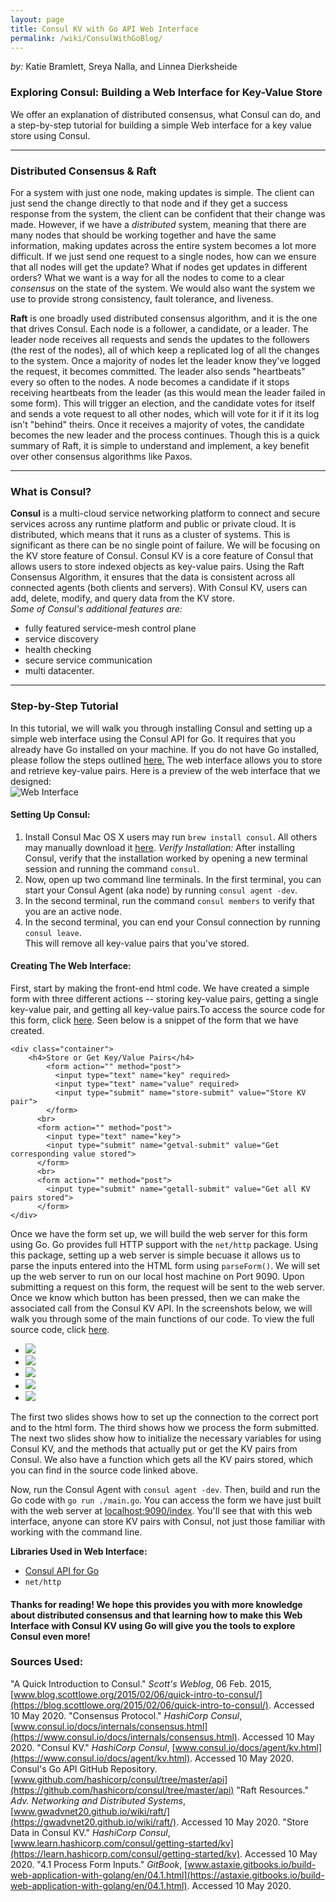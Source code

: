```yaml
---
layout: page
title: Consul KV with Go API Web Interface
permalink: /wiki/ConsulWithGoBlog/
---
```

<script src="https://ajax.googleapis.com/ajax/libs/jquery/1.11.0/jquery.min.js"></script> <script src="/assets/js/lightslider.min.js"></script> <script type="text/javascript"> $(document).ready(function() { $("#slider").lightSlider({ item: 1, mode: "slide", auto: false, loop: true, controls: true, pager: true, }); }); </script>

*by:* Katie Bramlett, Sreya Nalla, and Linnea Dierksheide

### Exploring Consul: Building a Web Interface for Key-Value Store

We offer an explanation of distributed consensus, what Consul can do, and a step-by-step tutorial for building a simple Web interface for a key value store using Consul.

---

### Distributed Consensus & Raft
For a system with just one node, making updates is simple. The client can just send the change directly to that node and if they get a success response from the system, the client can be confident that their change was made. However, if we have a *distributed* system, meaning that there are many nodes that should be working together and have the same information, making updates across the entire system becomes a lot more difficult. If we just send one request to a single nodes, how can we ensure that all nodes will get the update? What if nodes get updates in different orders? What we want is a way for all the nodes to come to a clear *consensus* on the state of the system. We would also want the system we use to provide strong consistency, fault tolerance, and liveness.

**Raft** is one broadly used distributed consensus algorithm, and it is the one that drives Consul. Each node is a follower, a candidate, or a leader. The leader node receives all requests and sends the updates to the followers (the rest of the nodes), all of which keep a replicated log of all the changes to the system. Once a majority of nodes let the leader know they've logged the request, it becomes committed. The leader also sends "heartbeats" every so often to the nodes. A node becomes a candidate if it stops receiving heartbeats from the leader (as this would mean the leader failed in some form). This will trigger an election, and the candidate votes for itself and sends a vote request to all other nodes, which will vote for it if it its log isn't "behind" theirs. Once it receives a majority of votes, the candidate becomes the new leader and the process continues. Though this is a quick summary of Raft, it is simple to understand and implement, a key benefit over other consensus algorithms like Paxos.

---

### What is Consul?
**Consul** is a multi-cloud service networking platform to connect and secure services across any runtime platform and public or private cloud. It is distributed, which means that it runs as a cluster of systems. This is significant as there can be no single point of failure. We will be focusing on the KV store feature of Consul. Consul KV is a core feature of Consul that allows users to store indexed objects as key-value pairs. Using the Raft Consensus Algorithm, it ensures that the data is consistent across all connected agents (both clients and servers). With Consul KV, users can add, delete, modify, and query data from the KV store.<br>
*Some of Consul's additional features are:*
- fully featured service-mesh control plane
- service discovery
- health checking
- secure service communication
- multi datacenter. <br> 

--- 

### Step-by-Step Tutorial
In this tutorial, we will walk you through installing Consul and setting up a simple web interface using the Consul API for Go. It requires that you already have Go installed on your machine. If you do not have Go installed, please follow the steps outlined [here.](https://golang.org/doc/install) The web interface allows you to store and retrieve key-value pairs. Here is a preview of the web interface that we designed:<br>
![Web Interface](./screenshots/WebInterfaceScreenshot.png "Web Interface")

#### Setting Up Consul:
1. Install Consul
Mac OS X users may run `brew install consul`.
All others may manually download it [here](https://www.consul.io/downloads.html).
*Verify Installation:*
After installing Consul, verify that the installation worked by opening a new terminal session and running the command `consul`.<br>
2. Now, open up two command line terminals. In the first terminal, you can start your Consul Agent (aka node) by running `consul agent -dev`.
3. In the second terminal, run the command `consul members` to verify that you are an active node.
4. In the second terminal, you can end your Consul connection by running `consul leave`.<br>This will remove all key-value pairs that you've stored.
#### Creating The Web Interface:
First, start by making the front-end html code. We have created a simple form with three different actions -- storing key-value pairs, getting a single key-value pair, and getting all key-value pairs.To access the source code for this form, click [here](./code/index.html). Seen below is a snippet of the form that we have created.
```
<div class="container">
    <h4>Store or Get Key/Value Pairs</h4>
    	<form action="" method="post">
      	  <input type="text" name="key" required>
       	  <input type="text" name="value" required>
          <input type="submit" name="store-submit" value="Store KV pair">
      	</form>
      <br>
      <form action="" method="post">
      	<input type="text" name="key">
        <input type="submit" name="getval-submit" value="Get corresponding value stored">
      </form>
      <br>
      <form action="" method="post">
      	<input type="submit" name="getall-submit" value="Get all KV pairs stored">
      </form>
</div>
```
Once we have the form set up, we will build the web server for this form using Go. Go provides full HTTP support with the `net/http` package. Using this package, setting up a web server is simple becuase it allows us to parse the inputs entered into the HTML form using `parseForm()`. We will set up the web server to run on our local host machine on Port 9090. Upon submitting a request on this form, the request will be sent to the web server. Once we know which button has been pressed, then we can make the associated call from the Consul KV API. In the screenshots below, we will walk you through some of the main functions of our code. To view the full source code, click [here](https://github.com/katiebramlett/gwAdvNet20.github.io/blob/master/wiki/ConsulWithGoBlog/code/main.go).
<ul id="slider">
    <li><img src="screenshots/MAIN.png"/></li>
    <li><img src="screenshots/SETUP.png"/></li>
    <li><img src="screenshots/PROCESS_FORM.png"/></li>
	<li><img src="screenshots/CONSUL_INIT_CODE.png"/></li>
	<li><img src="screenshots/CONSUL_GET_PUT_CODE.png"/></li>
</ul>

The first two slides shows how to set up the connection to the correct port and to the html form. The third shows how we process the form submitted. The next two slides show how to initialize the necessary variables for using Consul KV, and the methods that actually put or get the KV pairs from Consul. We also have a function which gets all the KV pairs stored, which you can find in the source code linked above.

Now, run the Consul Agent with `consul agent -dev`.
Then,  build and run the Go code with `go run ./main.go`.
You can access the form we have just built with the web server at [localhost:9090/index](localhost:9090/index). You'll see that with this web interface, anyone can store KV pairs with Consul, not just those familiar with working with the command line.

**Libraries Used in Web Interface:**
- [Consul API for Go](https://github.com/hashicorp/consul/tree/master/api)
- `net/http` 


#### Thanks for reading! We hope this provides you with more knowledge about distributed consensus and that learning how to make this Web Interface with Consul KV using Go will give you the tools to explore Consul even more!


### Sources Used:
"A Quick Introduction to Consul." *Scott's Weblog*, 06 Feb. 2015, [www.blog.scottlowe.org/2015/02/06/quick-intro-to-consul/](https://blog.scottlowe.org/2015/02/06/quick-intro-to-consul/). Accessed 10 May 2020.
"Consensus Protocol." *HashiCorp Consul*, [www.consul.io/docs/internals/consensus.html](https://www.consul.io/docs/internals/consensus.html). Accessed 10 May 2020.
"Consul KV." *HashiCorp Consul*, [www.consul.io/docs/agent/kv.html](https://www.consul.io/docs/agent/kv.html). Accessed 10 May 2020.
Consul's Go API GitHub Repository. [www.github.com/hashicorp/consul/tree/master/api](https://github.com/hashicorp/consul/tree/master/api)
"Raft Resources." *Adv. Networking and Distributed Systems*, [www.gwadvnet20.github.io/wiki/raft/](https://gwadvnet20.github.io/wiki/raft/). Accessed 10 May 2020.
"Store Data in Consul KV." *HashiCorp Consul*, [www.learn.hashicorp.com/consul/getting-started/kv](https://learn.hashicorp.com/consul/getting-started/kv). Accessed 10 May 2020.
"4.1 Process Form Inputs." *GitBook*, [www.astaxie.gitbooks.io/build-web-application-with-golang/en/04.1.html](https://astaxie.gitbooks.io/build-web-application-with-golang/en/04.1.html). Accessed 10 May 2020.
